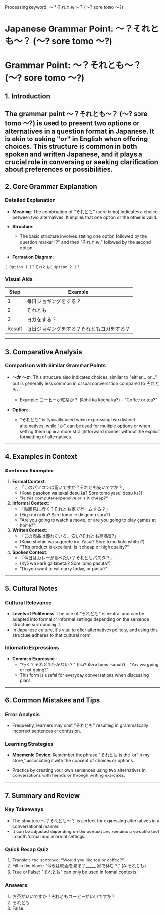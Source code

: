 Processing keyword: ～？それとも～？ (～? sore tomo ～?)
# Japanese Grammar Point: ～？それとも～？ (～? sore tomo ～?)
# Grammar Point: ～？それとも～？ (～? sore tomo ～?)
## 1. Introduction
The grammar point ～？それとも～？ (～? sore tomo ～?) is used to present two options or alternatives in a question format in Japanese. It is akin to asking "or" in English when offering choices. This structure is common in both spoken and written Japanese, and it plays a crucial role in conversing or seeking clarification about preferences or possibilities.
---
## 2. Core Grammar Explanation
### Detailed Explanation
- **Meaning**: The combination of “それとも” (sore tomo) indicates a choice between two alternatives. It implies that one option or the other is valid.
  
- **Structure**: 
  - The basic structure involves stating one option followed by the question marker "?" and then "それとも,” followed by the second option.
- **Formation Diagram**: 
```
[ Option 1 ]？それとも[ Option 2 ]？
```
### Visual Aids
| Step | Example                    |
|------|----------------------------|
| 1    | 毎日ジョギングをする？     |
| 2    | それとも                   |
| 3    | ヨガをする？               |
| Result | 毎日ジョギングをする？それともヨガをする？ |
---
## 3. Comparative Analysis
### Comparison with Similar Grammar Points
- **～か ～か**: This structure also indicates choices, similar to "either... or..." but is generally less common in casual conversation compared to それとも.
  
  - Example: コーヒーか紅茶か？ (Kōhii ka kōcha ka?) - "Coffee or tea?"
- **Option**: 
  - “それとも” is typically used when expressing two distinct alternatives, while "か" can be used for multiple options or when setting them up in a more straightforward manner without the explicit formatting of alternatives.
---
## 4. Examples in Context
### Sentence Examples
1. **Formal Context**: 
   - 「このパソコンは高いですか？それとも安いですか？」
   - (Kono pasokon wa takai desu ka? Sore tomo yasui desu ka?)
   - "Is this computer expensive or is it cheap?"
2. **Informal Context**: 
   - 「映画見に行く？それとも家でゲームする？」
   - (Eiga mi ni iku? Sore tomo ie de gēmu suru?)
   - "Are you going to watch a movie, or are you going to play games at home?"
3. **Written Context**: 
   - 「この商品は優れている。安い?それとも高品質?」
   - (Kono shōhin wa sugurete iru. Yasui? Sore tomo kōhinshitsu?)
   - "This product is excellent. Is it cheap or high quality?"
4. **Spoken Context**: 
   - 「今日はカレーが食べたい？それともパスタ？」
   - (Kyō wa karē ga tabetai? Sore tomo pasuta?)
   - "Do you want to eat curry today, or pasta?"
---
## 5. Cultural Notes
### Cultural Relevance
- **Levels of Politeness**: The use of "それとも" is neutral and can be adapted into formal or informal settings depending on the sentence structure surrounding it. 
- In Japanese culture, it's vital to offer alternatives politely, and using this structure adheres to that cultural norm.
### Idiomatic Expressions
- **Common Expression**: 
  - "行く？それとも行かない？" (Iku? Sore tomo ikanai?) - "Are we going or not going?" 
  - This form is useful for everyday conversations when discussing plans.
---
## 6. Common Mistakes and Tips
### Error Analysis
- Frequently, learners may omit "それとも" resulting in grammatically incorrect sentences or confusion.
  
### Learning Strategies
- **Mnemonic Device**: Remember the phrase "それとも is the ‘or’ in my store," associating it with the concept of choices or options.
  
- Practice by creating your own sentences using two alternatives in conversations with friends or through writing exercises.
---
## 7. Summary and Review
### Key Takeaways
- The structure ～？それとも～？ is perfect for expressing alternatives in a conversational manner.
- It can be adjusted depending on the context and remains a versatile tool in both formal and informal settings.
### Quick Recap Quiz
1. Translate the sentence: "Would you like tea or coffee?"
2. Fill in the blank: "今晩は映画を見る？_____ 家で休む？" (A:それとも)
3. True or False: "それとも" can only be used in formal contexts.
### Answers: 
1. お茶がいいですか？それともコーヒーがいいですか？
2. それとも
3. False.
